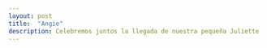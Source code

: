 ```yaml
---
layout: post
title:  "Angie"
description: Celebremos juntos la llegada de nuestra pequeña Juliette 
---
```

